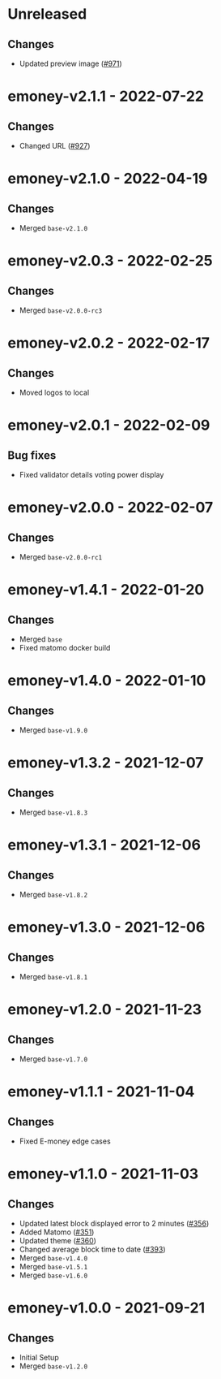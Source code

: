 # Unreleased

## Changes
- Updated preview image ([\#971](https://github.com/forbole/big-dipper-2.0-cosmos/issues/971))

# emoney-v2.1.1 - 2022-07-22

## Changes
- Changed URL ([\#927](https://github.com/forbole/big-dipper-2.0-cosmos/issues/927))

# emoney-v2.1.0 - 2022-04-19

## Changes
- Merged `base-v2.1.0`

# emoney-v2.0.3 - 2022-02-25

## Changes
- Merged `base-v2.0.0-rc3`

# emoney-v2.0.2 - 2022-02-17

## Changes
- Moved logos to local

# emoney-v2.0.1 - 2022-02-09

## Bug fixes
- Fixed validator details voting power display

# emoney-v2.0.0 - 2022-02-07

## Changes
- Merged `base-v2.0.0-rc1`

# emoney-v1.4.1 - 2022-01-20

## Changes
- Merged `base`
- Fixed matomo docker build

# emoney-v1.4.0 - 2022-01-10

## Changes
- Merged `base-v1.9.0`

# emoney-v1.3.2 - 2021-12-07

## Changes
- Merged `base-v1.8.3`

# emoney-v1.3.1 - 2021-12-06

## Changes
- Merged `base-v1.8.2`

# emoney-v1.3.0 - 2021-12-06

## Changes
- Merged `base-v1.8.1`

# emoney-v1.2.0 - 2021-11-23

## Changes
- Merged `base-v1.7.0`

# emoney-v1.1.1 - 2021-11-04

## Changes
- Fixed E-money edge cases
# emoney-v1.1.0 - 2021-11-03

## Changes
- Updated latest block displayed error to 2 minutes ([\#356](https://github.com/forbole/big-dipper-2.0-cosmos/issues/356))
- Added Matomo ([\#351](https://github.com/forbole/big-dipper-2.0-cosmos/issues/351))
- Updated theme ([\#360](https://github.com/forbole/big-dipper-2.0-cosmos/issues/360))
- Changed average block time to date ([\#393](https://github.com/forbole/big-dipper-2.0-cosmos/issues/393))
- Merged `base-v1.4.0`
- Merged `base-v1.5.1`
- Merged `base-v1.6.0`

# emoney-v1.0.0 - 2021-09-21

## Changes
- Initial Setup
- Merged `base-v1.2.0`
